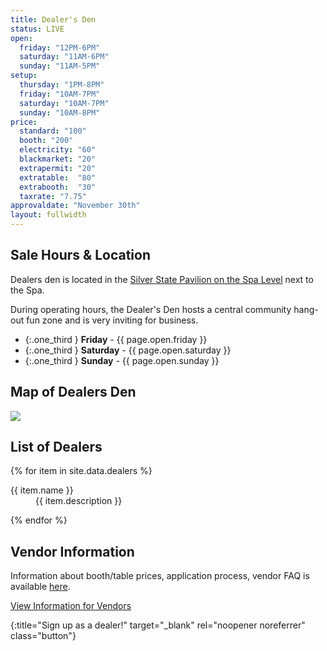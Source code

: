 ```yaml
---
title: Dealer's Den
status: LIVE
open: 
  friday: "12PM-6PM"
  saturday: "11AM-6PM"
  sunday: "11AM-5PM"
setup:
  thursday: "1PM-8PM"
  friday: "10AM-7PM"
  saturday: "10AM-7PM"
  sunday: "10AM-8PM"
price:
  standard: "100"
  booth: "200"
  electricity: "60"
  blackmarket: "20"
  extrapermit: "20"
  extratable:  "80"
  extrabooth:  "30"
  taxrate: "7.75"
approvaldate: "November 30th"
layout: fullwidth
---
```


<div class="one-full bg-one">
<div class="page-wrapper">

## Sale Hours & Location

Dealers den is located in the <a href="/map/">Silver State Pavilion on the Spa Level</a> next to the Spa.

During operating hours, the Dealer's Den hosts a central community hang-out fun zone and is very inviting for business.

- {:.one_third } **Friday** - {{ page.open.friday }}
- {:.one_third } **Saturday** - {{ page.open.saturday }}
- {:.one_third } **Sunday** - {{ page.open.sunday }}

## Map of Dealers Den
<a href="../assets/img/DealersDen_Website.jpg" target="_blank" rel="noopener noreferrer"><img class="aligncenter" src="../assets/img/DealersDen_Website_small.jpg"></a>
</div>
</div>




<div class="one-full bg-two">
<div class="page-wrapper">


## List of Dealers

<div id="dealer-list" class="accordion-list">

{% for item in site.data.dealers %}

<dt>
  {{ item.name }}
</dt>
<dd>
  {{ item.description }}
  <!--<a href="{{ item.website }}" target="_blank">[ Website ]</a>-->
</dd>

{% endfor %}

</div>


</div>
</div>





<div class="one-full bg-three">
<div class="page-wrapper">

## Vendor Information
Information about booth/table prices, application process, vendor FAQ is available <a href="/vendors/">here</a>.

[View Information for Vendors][vendorlink]

</div>
</div>


[vendorlink]: /vendors/
[reglink]: https://reg.goblfc.org/
{:title="Sign up as a dealer!" target="_blank" rel="noopener noreferrer" class="button"}
